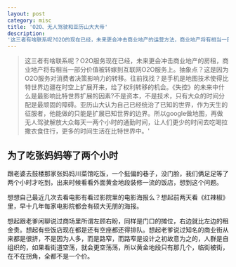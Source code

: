 ```yaml
---
layout: post
category: misc
title: 'O2O、无人驾驶和亚历山大大帝'
description:
'这三者有啥联系呢?O2O的现在已经，未来更会冲击商业地产的运营方法，商业地产将有相当一部分价值被转嫁到互联网O2O服务上。抽象点？这是因为O2O服务对消费者决策影响力的转移。往前找找？是手机是地图技术使得比特世界边疆在时空上扩展开来，给了权利转移的机会。《失控》的未来中什么是最影响比特世界扩展的因素?不是资本，不是技术，只有大众的时间分配是最顽固的障碍。亚历山大认为自己已经统治了已知的世界，作为天生的征服者，他能做的只能是扩展已知世界的边界。所以google做地图，再做无人驾驶解放大众每天一两个小时的通勤时间，让人们更少的时间去吃喝拉撒衣食住行，更多的时间生活在比特世界中。'
---
```


> 这三者有啥联系呢？O2O服务现在已经，未来更会冲击商业地产的房租，商业地产将有相当一部分价值被转嫁到互联网O2O服务上。抽象点？这是因为O2O服务对消费者决策影响力的转移。往前找找？是手机是地图技术使得比特世界边疆在时空上扩展开来，给了权利转移的机会。《失控》的未来中什么是最影响比特世界扩展的因素?不是资本，不是技术，只有大众的时间分配是最顽固的障碍。亚历山大认为自己已经统治了已知的世界，作为天生的征服者，他能做的只能是扩展已知世界的边界。所以google做地图，再做无人驾驶解放大众每天一两个小时的通勤时间，让人们更少的时间去吃喝拉撒衣食住行，更多的时间生活在比特世界中。'

## 为了吃张妈妈等了两个小时
跟老婆去鼓楼那家张妈妈川菜馆吃饭，一个挺偏的巷子，没门脸，我们俩足足等了两个小时才吃到，出来时候看看外面黄金地段装修一流的饭店，想到这个问题。

想想自己最近几次去看电影有看过影院里的电影海报么？想起前两天看《红辣椒》里，早十几年每家电影院都会有硕大无朋的海报。

想起跟老爹闲聊说过商场里所谓左顾右盼，同样是门口的摊位，右边就比左边的租金贵。想起有些饭店现在都是还有空座都还得排队。想起老爹说过知名的商业街从来都是很挤，不是因为人多，而是路窄，而路窄是设计之初故意为之的，人群是自组织的，如果看街道空荡，就会更空荡荡，所以黄金地段只有那几个，临街被街，在不在拐角，全都不是一个价。


